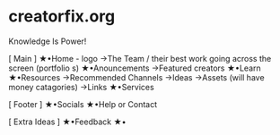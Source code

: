 # creatorfix.org
Knowledge Is Power!

[ Main ]
★•Home - logo
→The Team / their best work going across the screen (portfolio s)
★•Anouncements
→Featured creators
★•Learn
★•Resources
→Recommended Channels
→Ideas
→Assets (will have money catagories)
→Links
★•Services

[ Footer ]
★•Socials
★•Help or Contact

[ Extra Ideas ]
★•Feedback
★•
